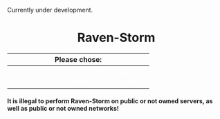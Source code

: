 Currently under development.

# <center>Raven-Storm</center>

| Please chose: |
|:-------------:|
| <a style="color: white;" href="https://taguar258.github.io/Raven-Storm/tutorial/exp/">I am experienced in networking.</a> |
| <a style="color: white;" href="https://taguar258.github.io/Raven-Storm/tutorial/unexp/">I have just a bit experience in networking.</a> |


#### It is illegal to perform Raven-Storm on public or not owned servers, as well as public or not owned networks!
